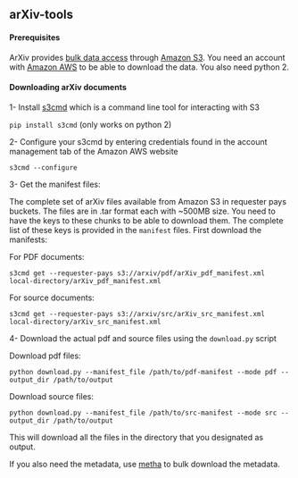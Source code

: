 ## arXiv-tools

#### Prerequisites 

ArXiv provides [bulk data access](https://github.com/user/repo/blob/branch/other_file.md) through [Amazon S3](https://aws.amazon.com/s3). You need an account with [Amazon AWS](https://aws.amazon.com/free) to be able to download the data. You also need python 2.


#### Downloading arXiv documents
1- Install [s3cmd](https://github.com/s3tools/s3cmd) which is a command line tool for interacting with S3

`pip install s3cmd` (only works on python 2)

2- Configure your s3cmd by entering credentials found in the account management tab of the Amazon AWS website

`s3cmd --configure`

3- Get the manifest files:

The complete set of arXiv files available from Amazon S3 in requester pays buckets. The files are in .tar format each with ~500MB size. You need to have the keys to these chunks to be able to download them. The complete list of these keys is provided in the `manifest` files. First download the manifests:

For PDF documents:

`s3cmd get --requester-pays s3://arxiv/pdf/arXiv_pdf_manifest.xml local-directory/arXiv_pdf_manifest.xml`

For source documents:

`s3cmd get --requester-pays s3://arxiv/src/arXiv_src_manifest.xml local-directory/arXiv_src_manifest.xml`

4- Download the actual pdf and source files using the `download.py` script

Download pdf files:

`python download.py --manifest_file /path/to/pdf-manifest --mode pdf --output_dir /path/to/output`

Download source files:

`python download.py --manifest_file /path/to/src-manifest --mode src --output_dir /path/to/output`

This will download all the files in the directory that you designated as output. 

If you also need the metadata, use [metha](https://github.com/miku/metha) to bulk download the metadata.



